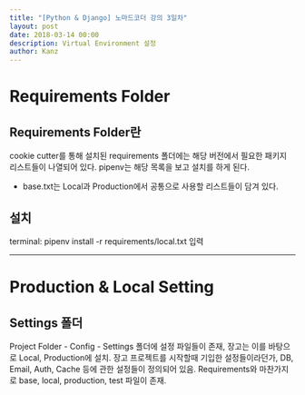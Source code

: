 ```yaml
---
title: "[Python & Django] 노마드코더 강의 3일차"
layout: post
date: 2018-03-14 00:00
description: Virtual Environment 설정
author: Kanz
---
```

# Requirements Folder
## Requirements Folder란
cookie cutter를 통해 설치된 requirements 폴더에는 해당 버전에서 필요한 패키지 리스트들이 나열되어 있다.
pipenv는 해당 목록을 보고 설치를 하게 된다.

* base.txt는 Local과 Production에서 공통으로 사용할 리스트들이 담겨 있다.

## 설치
terminal: pipenv install -r requirements/local.txt 입력

---

# Production & Local Setting
## Settings 폴더
Project Folder - Config - Settings 폴더에 설정 파일들이 존재, 장고는 이를 바탕으로 Local, Production에 설치.
장고 프로젝트를 시작할때 기입한 설정들이라던가, DB, Email, Auth, Cache 등에 관한 설정들이 정의되어 있음.
Requirements와 마찬가지로 base, local, production, test 파일이 존재. 

